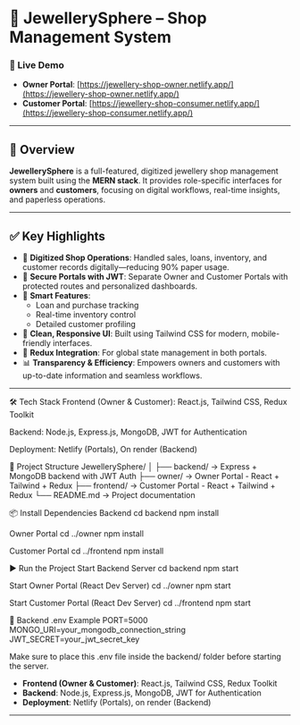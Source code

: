 # 💎 JewellerySphere – Shop Management System

### 🔗 Live Demo  
- **Owner Portal**: [https://jewellery-shop-owner.netlify.app/](https://jewellery-shop-owner.netlify.app/)  
- **Customer Portal**: [https://jewellery-shop-consumer.netlify.app/](https://jewellery-shop-consumer.netlify.app/)  
---

## 📌 Overview

**JewellerySphere** is a full-featured, digitized jewellery shop management system built using the **MERN stack**. It provides role-specific interfaces for **owners** and **customers**, focusing on digital workflows, real-time insights, and paperless operations.

---

## ✅ Key Highlights

- 📄 **Digitized Shop Operations**: Handled sales, loans, inventory, and customer records digitally—reducing 90% paper usage.
- 🔐 **Secure Portals with JWT**: Separate Owner and Customer Portals with protected routes and personalized dashboards.
- 🧠 **Smart Features**:
  - Loan and purchase tracking  
  - Real-time inventory control  
  - Detailed customer profiling  
- 🧾 **Clean, Responsive UI**: Built using Tailwind CSS for modern, mobile-friendly interfaces.
- 🔄 **Redux Integration**: For global state management in both portals.
- 📊 **Transparency & Efficiency**: Empowers owners and customers with up-to-date information and seamless workflows.

---

🛠️ Tech Stack
Frontend (Owner & Customer): React.js, Tailwind CSS, Redux Toolkit

Backend: Node.js, Express.js, MongoDB, JWT for Authentication

Deployment: Netlify (Portals), On render (Backend)

📁 Project Structure
JewellerySphere/
│
├── backend/ → Express + MongoDB backend with JWT Auth
├── owner/ → Owner Portal - React + Tailwind + Redux
├── frontend/ → Customer Portal - React + Tailwind + Redux
└── README.md → Project documentation

📦 Install Dependencies
Backend
cd backend
npm install

Owner Portal
cd ../owner
npm install

Customer Portal
cd ../frontend
npm install

▶️ Run the Project
Start Backend Server
cd backend
npm start

Start Owner Portal (React Dev Server)
cd ../owner
npm start

Start Customer Portal (React Dev Server)
cd ../frontend
npm start

🔐 Backend .env Example
PORT=5000
MONGO_URI=your_mongodb_connection_string
JWT_SECRET=your_jwt_secret_key

Make sure to place this .env file inside the backend/ folder before starting the server.

- **Frontend (Owner & Customer)**: React.js, Tailwind CSS, Redux Toolkit
- **Backend**: Node.js, Express.js, MongoDB, JWT for Authentication
- **Deployment**: Netlify (Portals), on render (Backend)

---
